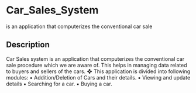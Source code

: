 # Car_Sales_System
 is an application that computerizes the conventional car sale
 
 ## Description
 
 Car Sales system is an application that computerizes the conventional car sale procedure 
which we are aware of. This helps in managing data related to buyers and sellers of the cars.
❖ This application is divided into following modules:
▪ Addition/Deletion of Cars and their details.
▪ Viewing and update details
▪ Searching for a car.
▪ Buying a car.

